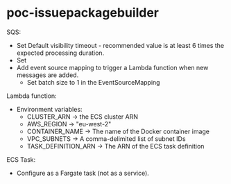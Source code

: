 # poc-issuepackagebuilder

SQS:

- Set Default visibility timeout - recommended value is at least 6 times the expected processing duration.
- Set 
- Add event source mapping to trigger a Lambda function when new messages are added.
  - Set batch size to 1 in the EventSourceMapping
	
Lambda function:

- Environment variables:
  - CLUSTER_ARN -> the ECS cluster ARN
  - AWS_REGION -> "eu-west-2"
  - CONTAINER_NAME -> The name of the Docker container image
  - VPC_SUBNETS -> A comma-delimited list of subnet IDs
  - TASK_DEFINITION_ARN -> The ARN of the ECS task definition

ECS Task:

- Configure as a Fargate task (not as a service).
